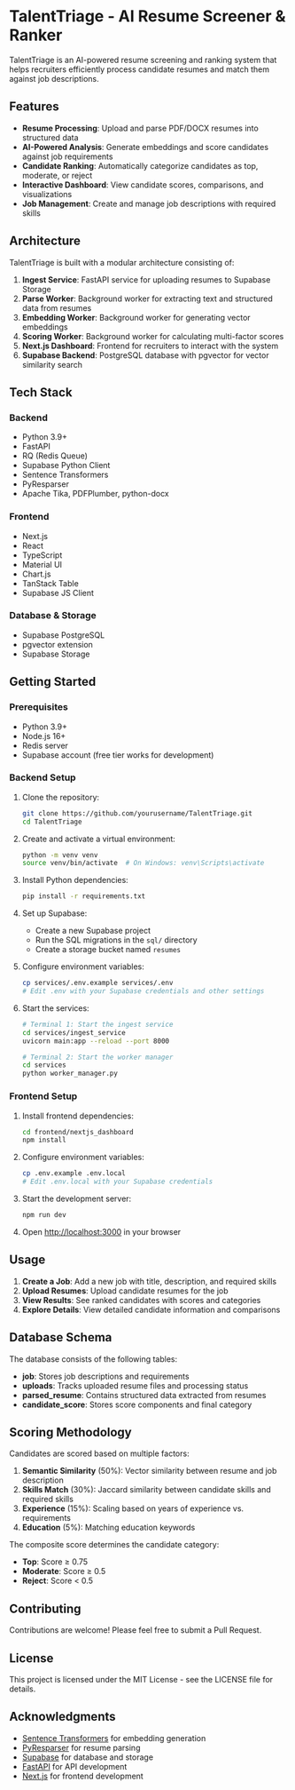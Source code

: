 # TalentTriage - AI Resume Screener & Ranker

TalentTriage is an AI-powered resume screening and ranking system that helps recruiters efficiently process candidate resumes and match them against job descriptions.

## Features

- **Resume Processing**: Upload and parse PDF/DOCX resumes into structured data
- **AI-Powered Analysis**: Generate embeddings and score candidates against job requirements
- **Candidate Ranking**: Automatically categorize candidates as top, moderate, or reject
- **Interactive Dashboard**: View candidate scores, comparisons, and visualizations
- **Job Management**: Create and manage job descriptions with required skills

## Architecture

TalentTriage is built with a modular architecture consisting of:

1. **Ingest Service**: FastAPI service for uploading resumes to Supabase Storage
2. **Parse Worker**: Background worker for extracting text and structured data from resumes
3. **Embedding Worker**: Background worker for generating vector embeddings
4. **Scoring Worker**: Background worker for calculating multi-factor scores
5. **Next.js Dashboard**: Frontend for recruiters to interact with the system
6. **Supabase Backend**: PostgreSQL database with pgvector for vector similarity search

## Tech Stack

### Backend
- Python 3.9+
- FastAPI
- RQ (Redis Queue)
- Supabase Python Client
- Sentence Transformers
- PyResparser
- Apache Tika, PDFPlumber, python-docx

### Frontend
- Next.js
- React
- TypeScript
- Material UI
- Chart.js
- TanStack Table
- Supabase JS Client

### Database & Storage
- Supabase PostgreSQL
- pgvector extension
- Supabase Storage

## Getting Started

### Prerequisites

- Python 3.9+
- Node.js 16+
- Redis server
- Supabase account (free tier works for development)

### Backend Setup

1. Clone the repository:
   ```bash
   git clone https://github.com/yourusername/TalentTriage.git
   cd TalentTriage
   ```

2. Create and activate a virtual environment:
   ```bash
   python -m venv venv
   source venv/bin/activate  # On Windows: venv\Scripts\activate
   ```

3. Install Python dependencies:
   ```bash
   pip install -r requirements.txt
   ```

4. Set up Supabase:
   - Create a new Supabase project
   - Run the SQL migrations in the `sql/` directory
   - Create a storage bucket named `resumes`

5. Configure environment variables:
   ```bash
   cp services/.env.example services/.env
   # Edit .env with your Supabase credentials and other settings
   ```

6. Start the services:
   ```bash
   # Terminal 1: Start the ingest service
   cd services/ingest_service
   uvicorn main:app --reload --port 8000
   
   # Terminal 2: Start the worker manager
   cd services
   python worker_manager.py
   ```

### Frontend Setup

1. Install frontend dependencies:
   ```bash
   cd frontend/nextjs_dashboard
   npm install
   ```

2. Configure environment variables:
   ```bash
   cp .env.example .env.local
   # Edit .env.local with your Supabase credentials
   ```

3. Start the development server:
   ```bash
   npm run dev
   ```

4. Open [http://localhost:3000](http://localhost:3000) in your browser

## Usage

1. **Create a Job**: Add a new job with title, description, and required skills
2. **Upload Resumes**: Upload candidate resumes for the job
3. **View Results**: See ranked candidates with scores and categories
4. **Explore Details**: View detailed candidate information and comparisons

## Database Schema

The database consists of the following tables:

- **job**: Stores job descriptions and requirements
- **uploads**: Tracks uploaded resume files and processing status
- **parsed_resume**: Contains structured data extracted from resumes
- **candidate_score**: Stores score components and final category

## Scoring Methodology

Candidates are scored based on multiple factors:

1. **Semantic Similarity** (50%): Vector similarity between resume and job description
2. **Skills Match** (30%): Jaccard similarity between candidate skills and required skills
3. **Experience** (15%): Scaling based on years of experience vs. requirements
4. **Education** (5%): Matching education keywords

The composite score determines the candidate category:
- **Top**: Score ≥ 0.75
- **Moderate**: Score ≥ 0.5
- **Reject**: Score < 0.5

## Contributing

Contributions are welcome! Please feel free to submit a Pull Request.

## License

This project is licensed under the MIT License - see the LICENSE file for details.

## Acknowledgments

- [Sentence Transformers](https://www.sbert.net/) for embedding generation
- [PyResparser](https://github.com/OmkarPathak/pyresparser) for resume parsing
- [Supabase](https://supabase.io/) for database and storage
- [FastAPI](https://fastapi.tiangolo.com/) for API development
- [Next.js](https://nextjs.org/) for frontend development
